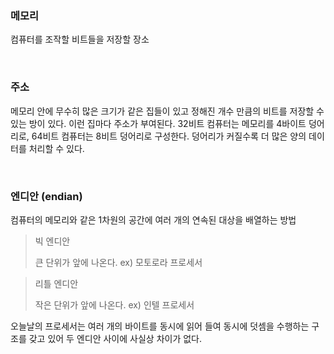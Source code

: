 ### 메모리
컴퓨터를 조작할 비트들을 저장할 장소

<br>

### 주소
메모리 안에 무수히 많은 크기가 같은 집들이 있고 정해진 개수 만큼의 비트를 저장할 수 있는 방이 있다. 이런 집마다 주소가 부여된다.
32비트 컴퓨터는 메모리를 4바이트 덩어리로, 64비트 컴퓨터는 8비트 덩어리로 구성한다.
덩어리가 커질수록 더 많은 양의 데이터를 처리할 수 있다.

<br>

### 엔디안 (endian)
컴퓨터의 메모리와 같은 1차원의 공간에 여러 개의 연속된 대상을 배열하는 방법


> 빅 엔디안
>
> 큰 단위가 앞에 나온다. ex) 모토로라 프로세서

> 리틀 엔디안
>
> 작은 단위가 앞에 나온다. ex) 인텔 프로세서


오늘날의 프로세서는 여러 개의 바이트를 동시에 읽어 들여 동시에 덧셈을 수행하는 구조를 갖고 있어 두 엔디안 사이에 사실상 차이가 없다.